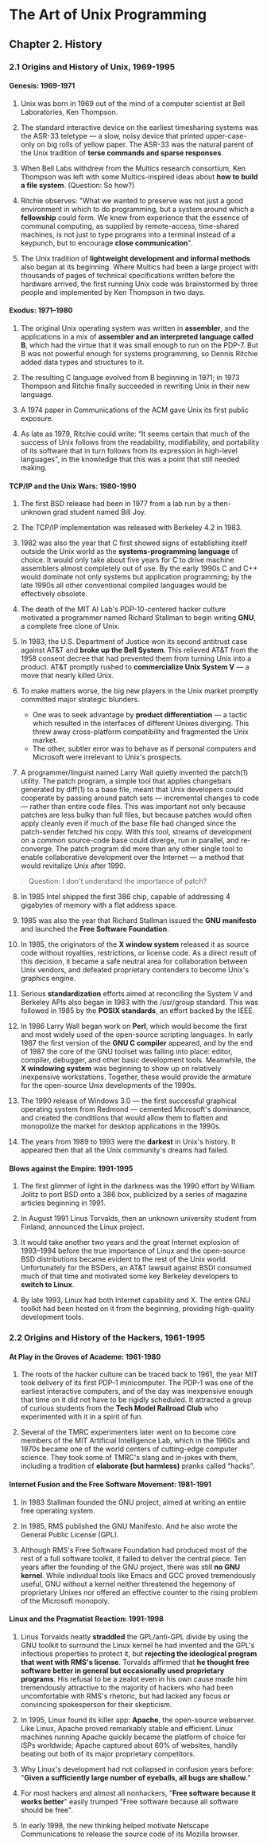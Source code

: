# The Art of Unix Programming

## Chapter 2. History

### 2.1 Origins and History of Unix, 1969-1995

#### Genesis: 1969-1971

1. Unix was born in 1969 out of the mind of a computer scientist at Bell Laboratories, Ken Thompson.

2. The standard interactive device on the earliest timesharing systems was the ASR-33 teletype — a slow, noisy device that printed upper-case-only on big rolls of yellow paper. The ASR-33 was the natural parent of the Unix tradition of **terse commands and sparse responses**.

3. When Bell Labs withdrew from the Multics research consortium, Ken Thompson was left with some Multics-inspired ideas about **how to build a file system**. (Question: So how?)

4. Ritchie observes: "What we wanted to preserve was not just a good environment in which to do programming, but a system around which a **fellowship** could form. We knew from experience that the essence of communal computing, as supplied by remote-access, time-shared machines, is not just to type programs into a terminal instead of a keypunch, but to encourage **close communication**".

5. The Unix tradition of **lightweight development and informal methods** also began at its beginning. Where Multics had been a large project with thousands of pages of technical specifications written before the hardware arrived, the first running Unix code was brainstormed by three people and implemented by Ken Thompson in two days.

#### Exodus: 1971–1980

1. The original Unix operating system was written in **assembler**, and the applications in a mix of **assembler and an interpreted language called B**, which had the virtue that it was small enough to run on the PDP-7. But B was not powerful enough for systems programming, so Dennis Ritchie added data types and structures to it.

2. The resulting C language evolved from B beginning in 1971; in 1973 Thompson and Ritchie finally succeeded in rewriting Unix in their new language.

3. A 1974 paper in Communications of the ACM gave Unix its first public exposure.

4. As late as 1979, Ritchie could write: “It seems certain that much of the success of Unix follows from the readability, modifiability, and portability of its software that in turn follows from its expression in high-level languages”, in the knowledge that this was a point that still needed making.

#### TCP/IP and the Unix Wars: 1980-1990

1. The first BSD release had been in 1977 from a lab run by a then-unknown grad student named Bill Joy.

2. The TCP/IP implementation was released with Berkeley 4.2 in 1983.

3. 1982 was also the year that C first showed signs of establishing itself outside the Unix world as the **systems-programming language** of choice. It would only take about five years for C to drive machine assemblers almost completely out of use. By the early 1990s C and C++ would dominate not only systems but application programming; by the late 1990s all other conventional compiled languages would be effectively obsolete.

4. The death of the MIT AI Lab's PDP-10-centered hacker culture motivated a programmer named Richard Stallman to begin writing **GNU**, a complete free clone of Unix.

5. In 1983, the U.S. Department of Justice won its second antitrust case against AT&T and **broke up the Bell System**. This relieved AT&T from the 1958 consent decree that had prevented them from turning Unix into a product. AT&T promptly rushed to **commercialize Unix System V** — a move that nearly killed Unix.

6. To make matters worse, the big new players in the Unix market promptly committed major strategic blunders.
    - One was to seek advantage by **product differentiation** — a tactic which resulted in the interfaces of different Unixes diverging. This threw away cross-platform compatibility and fragmented the Unix market.
    - The other, subtler error was to behave as if personal computers and Microsoft were irrelevant to Unix's prospects.

7. A programmer/linguist named Larry Wall quietly invented the patch(1) utility. The patch program, a simple tool that applies changebars generated by diff(1) to a base file, meant that Unix developers could cooperate by passing around patch sets — incremental changes to code — rather than entire code files. This was important not only because patches are less bulky than full files, but because patches would often apply cleanly even if much of the base file had changed since the patch-sender fetched his copy. With this tool, streams of development on a common source-code base could diverge, run in parallel, and re-converge. The patch program did more than any other single tool to enable collaborative development over the Internet — a method that would revitalize Unix after 1990.

> Question: I don't understand the importance of patch?

8. In 1985 Intel shipped the first 386 chip, capable of addressing 4 gigabytes of memory with a flat address space.

9. 1985 was also the year that Richard Stallman issued the **GNU manifesto** and launched the **Free Software Foundation**.

10. In 1985, the originators of the **X window system** released it as source code without royalties, restrictions, or license code. As a direct result of this decision, it became a safe neutral area for collaboration between Unix vendors, and defeated proprietary contenders to become Unix's graphics engine.

11. Serious **standardization** efforts aimed at reconciling the System V and Berkeley APIs also began in 1983 with the /usr/group standard. This was followed in 1985 by the **POSIX standards**, an effort backed by the IEEE.

12. In 1986 Larry Wall began work on **Perl**, which would become the first and most widely used of the open-source scripting languages. In early 1987 the first version of the **GNU C compiler** appeared, and by the end of 1987 the core of the GNU toolset was falling into place: editor, compiler, debugger, and other basic development tools. Meanwhile, the **X windowing system** was beginning to show up on relatively inexpensive workstations. Together, these would provide the armature for the open-source Unix developments of the 1990s.

13. The 1990 release of Windows 3.0 — the first successful graphical operating system from Redmond — cemented Microsoft's dominance, and created the conditions that would allow them to flatten and monopolize the market for desktop applications in the 1990s.

14. The years from 1989 to 1993 were the **darkest** in Unix's history. It appeared then that all the Unix community's dreams had failed.

#### Blows against the Empire: 1991-1995

1. The first glimmer of light in the darkness was the 1990 effort by William Jolitz to port BSD onto a 386 box, publicized by a series of magazine articles beginning in 1991.

2. In August 1991 Linus Torvalds, then an unknown university student from Finland, announced the Linux project.

3. It would take another two years and the great Internet explosion of 1993–1994 before the true importance of Linux and the open-source BSD distributions became evident to the rest of the Unix world. Unfortunately for the BSDers, an AT&T lawsuit against BSDI consumed much of that time and motivated some key Berkeley developers to **switch to Linux**.

4. By late 1993, Linux had both Internet capability and X. The entire GNU toolkit had been hosted on it from the beginning, providing high-quality development tools.

### 2.2 Origins and History of the Hackers, 1961-1995

#### At Play in the Groves of Academe: 1961-1980

1. The roots of the hacker culture can be traced back to 1961, the year MIT took delivery of its first PDP-1 minicomputer. The PDP-1 was one of the earliest interactive computers, and of the day was inexpensive enough that time on it did not have to be rigidly scheduled. It attracted a group of curious students from the **Tech Model Railroad Club** who experimented with it in a spirit of fun.

2. Several of the TMRC experimenters later went on to become core members of the MIT Artificial Intelligence Lab, which in the 1960s and 1970s became one of the world centers of cutting-edge computer science. They took some of TMRC's slang and in-jokes with them, including a tradition of **elaborate (but harmless)** pranks called “hacks”.

#### Internet Fusion and the Free Software Movement: 1981-1991

1. In 1983 Stallman founded the GNU project, aimed at writing an entire free operating system.

2. In 1985, RMS published the GNU Manifesto. And he also wrote the General Public License (GPL).

3. Although RMS's Free Software Foundation had produced most of the rest of a full software toolkit, it failed to deliver the central piece. Ten years after the founding of the GNU project, there was still **no GNU kernel**. While individual tools like Emacs and GCC proved tremendously useful, GNU without a kernel neither threatened the hegemony of proprietary Unixes nor offered an effective counter to the rising problem of the Microsoft monopoly.

#### Linux and the Pragmatist Reaction: 1991-1998

1. Linus Torvalds neatly **straddled** the GPL/anti-GPL divide by using the GNU toolkit to surround the Linux kernel he had invented and the GPL's infectious properties to protect it, but **rejecting the ideological program that went with RMS's license**. Torvalds affirmed that **he thought free software better in general but occasionally used proprietary programs**. His refusal to be a zealot even in his own cause made him tremendously attractive to the majority of hackers who had been uncomfortable with RMS's rhetoric, but had lacked any focus or convincing spokesperson for their skepticism.

2. In 1995, Linux found its killer app: **Apache**, the open-source webserver. Like Linux, Apache proved remarkably stable and efficient. Linux machines running Apache quickly became the platform of choice for ISPs worldwide; Apache captured about 60% of websites, handily beating out both of its major proprietary competitors.

3. Why Linux's development had not collapsed in confusion years before: "**Given a sufficiently large number of eyeballs, all bugs are shallow.**"

4. For most hackers and almost all nonhackers, "**Free software because it works better**" easily trumped "Free software because all software should be free".

5. In early 1998, the new thinking helped motivate Netscape Communications to release the source code of its Mozilla browser.

